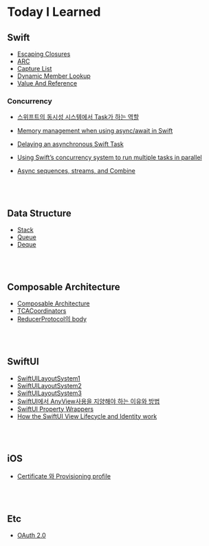 # Today I Learned

## Swift
- [Escaping Closures](https://github.com/zekexros/TIL/blob/main/Swift/Escaping%20Closures.md)
- [ARC](https://github.com/zekexros/TIL/blob/main/Swift/ARC.md)
- [Capture List](https://github.com/zekexros/TIL/blob/main/Swift/CaptureList.md)
- [Dynamic Member Lookup](https://github.com/zekexros/TIL/blob/main/Swift/DynamicMemberLookup.md)
- [Value And Reference](https://github.com/zekexros/TIL/blob/main/Swift/ValueAndReference.md)

### Concurrency

- [스위프트의 동시성 시스템에서 Task가 하는 역할](https://github.com/zekexros/TIL/blob/main/Swift/Concurrency스위프트의%20동시성%20시스템에서%20Task가%20하는%20역할.md)
- [Memory management when using async/await in Swift](https://github.com/zekexros/TIL/blob/main/Swift/Concurrency/Memory%20management%20when%20using%20async/await%20in%20Swift.md)
- [Delaying an asynchronous Swift Task](https://github.com/zekexros/TIL/blob/main/Swift/Concurrency/Delaying%20an%20asynchronous%20Swift%20Task.md)

- [Using Swift’s concurrency system to run multiple tasks in parallel](https://github.com/zekexros/TIL/blob/main/Swift/Concurrency/Using%20Swift’s%20concurrency%20system%20to%20run%20multiple%20tasks%20in%20parallel.md)

- [Async sequences, streams, and Combine](https://github.com/zekexros/TIL/blob/main/Swift/Concurrency/Async%20sequences,%20streams,%20and%20Combine.md)

<br/>

<br/>

## Data Structure

- [Stack](https://github.com/zekexros/TIL/blob/main/DataStructure/stack.md)
- [Queue](https://github.com/zekexros/TIL/blob/main/DataStructure/Queue.md)
- [Deque](https://github.com/zekexros/TIL/blob/main/DataStructure/Deque.md)

<br/>

<br/>

## Composable Architecture

- [Composable Architecture](https://github.com/zekexros/TIL/blob/main/TCA/ComposableArchitecture.md)
- [TCACoordinators](https://github.com/zekexros/TIL/blob/main/TCA/TCACoordinators.md)
- [ReducerProtocol의 body](https://github.com/zekexros/TIL/blob/main/TCA/ReducerProtocol_Body.md)

<br/>

<br/>

## SwiftUI

- [SwiftUILayoutSystem1](https://github.com/zekexros/TIL/blob/main/SwiftUI/SwiftUILayoutSystem1.md)
- [SwiftUILayoutSystem2](https://github.com/zekexros/TIL/blob/main/SwiftUI/SwiftUILayoutSystem2.md)
- [SwiftUILayoutSystem3](https://github.com/zekexros/TIL/blob/main/SwiftUI/SwiftUILayoutSystem3.md)
- [SwiftUI에서 AnyView사용을 지양해야 하는 이유와 방법](https://github.com/zekexros/TIL/blob/main/SwiftUI/SwiftUI에서%20AnyView사용을%20지양해야%20하는%20이유와%20방법.md)
- [SwiftUI Property Wrappers](https://github.com/zekexros/TIL/blob/main/SwiftUI/SwiftUIPropertyWrappers.md)
- [How the SwiftUI View Lifecycle and Identity work](https://github.com/zekexros/TIL/blob/main/SwiftUI/HowtheSwiftUIViewLifecycleandIdentitywork.md)

<br/>

<br/>

## iOS

- [Certificate 와 Provisioning profile](https://github.com/zekexros/TIL/blob/main/iOS/Certificate&Provisioning%20profile.md)

<br/>

<br/>

## Etc

- [OAuth 2.0](https://github.com/zekexros/TIL/blob/main/Etc/OAuth2.0.md)

